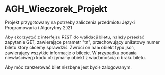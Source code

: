 # AGH_Wieczorek_Projekt
Projekt przygotowany na potrzeby zaliczenia przedmiotu Języki Programowania i Algorytmy 2021

Aby skorzystać z interfejsu REST do walidacji biletu, należy przesłać zapytanie GET, 
zawierające parametr "tn", przechowujący unikatowy numer biletu który chcemy sprawdzić.
Zwróci on nam obiekt typu json, zawierający wszytkie informacje o bilecie.
W przypadku podania niewłaściwego kodu otrzymamy obiekt z wiadomością o braku biletu.

Aby móc zarezerować bilet niezbęne jest bycie zalogowanym. 